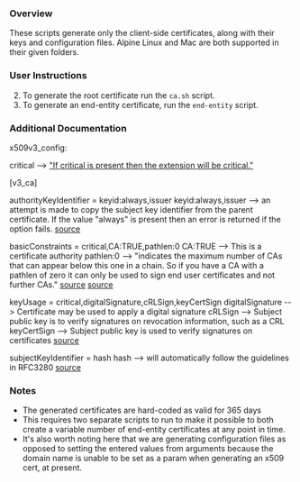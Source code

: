 ### Overview

These scripts generate only the client-side certificates, along with their keys and configuration files. Alpine Linux and Mac are both supported in their given folders. 

### User Instructions 

2. To generate the root certificate run the `ca.sh` script.
3. To generate an end-entity certificate, run the `end-entity` script.

### Additional Documentation 

x509v3_config:

critical --> ["If critical is present then the extension will be critical."][1]

[v3_ca]

authorityKeyIdentifier = keyid:always,issuer
keyid:always,issuer --> an attempt is made to copy the subject key identifier from the parent certificate. If the value "always" is present then an error is returned if the option fails.
[source][1]

basicConstraints = critical,CA:TRUE,pathlen:0
CA:TRUE --> This is a certificate authority 
pathlen:0 --> "indicates the maximum number of CAs that can appear below this one in a chain. So if you have a CA with a pathlen of zero it can only be used to sign end user certificates and not further CAs."
[source][1]
[source](https://stackoverflow.com/questions/6616470/certificates-basic-constraints-path-length/6617814#6617814)

keyUsage = critical,digitalSignature,cRLSign,keyCertSign
digitalSignature --> Certificate may be used to apply a digital signature
cRLSign --> Subject public key is to verify signatures on revocation information, such as a CRL
keyCertSign --> Subject public key is used to verify signatures on certificates
[source](https://superuser.com/questions/738612/openssl-ca-keyusage-extension)

subjectKeyIdentifier = hash
hash --> will automatically follow the guidelines in RFC3280
[source][1]

### Notes
- The generated certificates are hard-coded as valid for 365 days
- This requires two separate scripts to run to make it possible to both create a variable number of end-entity certificates at any point in time. 
- It's also worth noting here that we are generating configuration files as opposed to setting the entered values from arguments because the domain name is unable to be set as a param when generating an x509 cert, at present. 

[1]: https://www.openssl.org/docs/man1.1.1/man5/x509v3_config.html